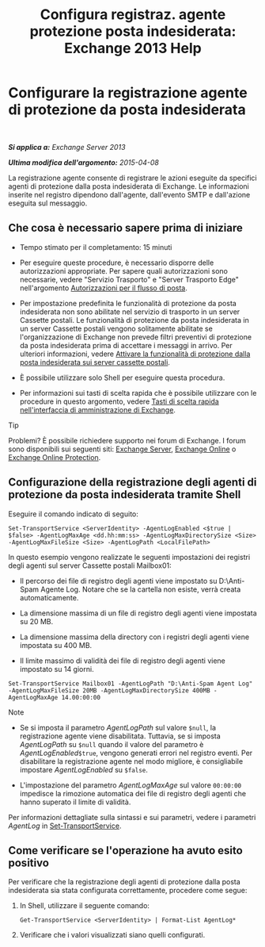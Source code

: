 ﻿---
title: 'Configura registraz. agente protezione posta indesiderata: Exchange 2013 Help'
TOCTitle: Configurare la registrazione agente di protezione da posta indesiderata
ms:assetid: df157ca3-ad8e-4302-acbc-5fbb8570c21d
ms:mtpsurl: https://technet.microsoft.com/it-it/library/Bb691337(v=EXCHG.150)
ms:contentKeyID: 50481876
ms.date: 05/22/2018
mtps_version: v=EXCHG.150
ms.translationtype: MT
---

# Configurare la registrazione agente di protezione da posta indesiderata

 

_**Si applica a:** Exchange Server 2013_

_**Ultima modifica dell'argomento:** 2015-04-08_

La registrazione agente consente di registrare le azioni eseguite da specifici agenti di protezione dalla posta indesiderata di Exchange. Le informazioni inserite nel registro dipendono dall'agente, dall'evento SMTP e dall'azione eseguita sul messaggio.

## Che cosa è necessario sapere prima di iniziare

  - Tempo stimato per il completamento: 15 minuti

  - Per eseguire queste procedure, è necessario disporre delle autorizzazioni appropriate. Per sapere quali autorizzazioni sono necessarie, vedere "Servizio Trasporto" e "Server Trasporto Edge" nell'argomento [Autorizzazioni per il flusso di posta](mail-flow-permissions-exchange-2013-help.md).

  - Per impostazione predefinita le funzionalità di protezione da posta indesiderata non sono abilitate nel servizio di trasporto in un server Cassette postali. Le funzionalità di protezione da posta indesiderata in un server Cassette postali vengono solitamente abilitate se l'organizzazione di Exchange non prevede filtri preventivi di protezione da posta indesiderata prima di accettare i messaggi in arrivo. Per ulteriori informazioni, vedere [Attivare la funzionalità di protezione dalla posta indesiderata sui server cassette postali](enable-anti-spam-functionality-on-mailbox-servers-exchange-2013-help.md).

  - È possibile utilizzare solo Shell per eseguire questa procedura.

  - Per informazioni sui tasti di scelta rapida che è possibile utilizzare con le procedure in questo argomento, vedere [Tasti di scelta rapida nell'interfaccia di amministrazione di Exchange](keyboard-shortcuts-in-the-exchange-admin-center-exchange-online-protection-help.md).


> [!TIP]
> Problemi? È possibile richiedere supporto nei forum di Exchange. I forum sono disponibili sui seguenti siti: <A href="https://go.microsoft.com/fwlink/p/?linkid=60612">Exchange Server</A>, <A href="https://go.microsoft.com/fwlink/p/?linkid=267542">Exchange Online</A> o <A href="https://go.microsoft.com/fwlink/p/?linkid=285351">Exchange Online Protection</A>.



## Configurazione della registrazione degli agenti di protezione da posta indesiderata tramite Shell

Eseguire il comando indicato di seguito:

    Set-TransportService <ServerIdentity> -AgentLogEnabled <$true | $false> -AgentLogMaxAge <dd.hh:mm:ss> -AgentLogMaxDirectorySize <Size> -AgentLogMaxFileSize <Size> -AgentLogPath <LocalFilePath>

In questo esempio vengono realizzate le seguenti impostazioni dei registri degli agenti sul server Cassette postali Mailbox01:

  -  Il percorso dei file di registro degli agenti viene impostato su D:\\Anti-Spam Agente Log. Notare che se la cartella non esiste, verrà creata automaticamente.

  -  La dimensione massima di un file di registro degli agenti viene impostata su 20 MB.

  -  La dimensione massima della directory con i registri degli agenti viene impostata su 400 MB.

  -  Il limite massimo di validità dei file di registro degli agenti viene impostato su 14 giorni.

<!-- end list -->

    Set-TransportService Mailbox01 -AgentLogPath "D:\Anti-Spam Agent Log" -AgentLogMaxFileSize 20MB -AgentLogMaxDirectorySize 400MB -AgentLogMaxAge 14.00:00:00


> [!NOTE]
> <UL>
> <LI>
> <P>Se si imposta il parametro <EM>AgentLogPath</EM> sul valore <CODE>$null</CODE>, la registrazione agente viene disabilitata. Tuttavia, se si imposta <EM>AgentLogPath</EM> su <CODE>$null</CODE> quando il valore del parametro è <EM>AgentLogEnabled</EM><CODE>$true</CODE>, vengono generati errori nel registro eventi. Per disabilitare la registrazione agente nel modo migliore, è consigliabile impostare <EM>AgentLogEnabled</EM> su <CODE>$false</CODE>.</P>
> <LI>
> <P>L'impostazione del parametro <EM>AgentLogMaxAge</EM> sul valore <CODE>00:00:00</CODE> impedisce la rimozione automatica dei file di registro degli agenti che hanno superato il limite di validità.</P></LI></UL>



Per informazioni dettagliate sulla sintassi e sui parametri, vedere i parametri *AgentLog* in [Set-TransportService](https://technet.microsoft.com/it-it/library/jj215682\(v=exchg.150\)).

## Come verificare se l'operazione ha avuto esito positivo

Per verificare che la registrazione degli agenti di protezione dalla posta indesiderata sia stata configurata correttamente, procedere come segue:

1.  In Shell, utilizzare il seguente comando:
    
        Get-TransportService <ServerIdentity> | Format-List AgentLog*

2.  Verificare che i valori visualizzati siano quelli configurati.

